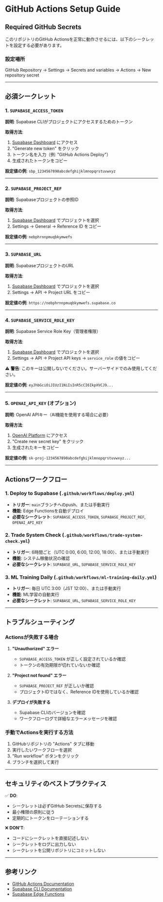 # GitHub Actions Setup Guide

## Required GitHub Secrets

このリポジトリのGitHub Actionsを正常に動作させるには、以下のシークレットを設定する必要があります。

### 設定場所
GitHub Repository → Settings → Secrets and variables → Actions → New repository secret

---

## 必須シークレット

### 1. `SUPABASE_ACCESS_TOKEN`
**説明**: Supabase CLIがプロジェクトにアクセスするためのトークン

**取得方法**:
1. [Supabase Dashboard](https://supabase.com/dashboard/account/tokens) にアクセス
2. "Generate new token" をクリック
3. トークン名を入力（例: "GitHub Actions Deploy"）
4. 生成されたトークンをコピー

**設定値の例**: `sbp_1234567890abcdefghijklmnopqrstuvwxyz`

---

### 2. `SUPABASE_PROJECT_REF`
**説明**: Supabaseプロジェクトの参照ID

**取得方法**:
1. [Supabase Dashboard](https://supabase.com/dashboard) でプロジェクトを選択
2. Settings → General → Reference ID をコピー

**設定値の例**: `nebphrnnpmuqbkymwefs`

---

### 3. `SUPABASE_URL`
**説明**: SupabaseプロジェクトのURL

**取得方法**:
1. [Supabase Dashboard](https://supabase.com/dashboard) でプロジェクトを選択
2. Settings → API → Project URL をコピー

**設定値の例**: `https://nebphrnnpmuqbkymwefs.supabase.co`

---

### 4. `SUPABASE_SERVICE_ROLE_KEY`
**説明**: Supabase Service Role Key（管理者権限）

**取得方法**:
1. [Supabase Dashboard](https://supabase.com/dashboard) でプロジェクトを選択
2. Settings → API → Project API keys → `service_role` の値をコピー

⚠️ **警告**: このキーは公開しないでください。サーバーサイドでのみ使用してください。

**設定値の例**: `eyJhbGciOiJIUzI1NiIsInR5cCI6IkpXVCJ9...`

---

### 5. `OPENAI_API_KEY` (オプション)
**説明**: OpenAI APIキー（AI機能を使用する場合に必要）

**取得方法**:
1. [OpenAI Platform](https://platform.openai.com/api-keys) にアクセス
2. "Create new secret key" をクリック
3. 生成されたキーをコピー

**設定値の例**: `sk-proj-1234567890abcdefghijklmnopqrstuvwxyz...`

---

## Actionsワークフロー

### 1. Deploy to Supabase (`.github/workflows/deploy.yml`)
- **トリガー**: `main`ブランチへのpush、または手動実行
- **機能**: Edge Functionsを自動デプロイ
- **必要なシークレット**: `SUPABASE_ACCESS_TOKEN`, `SUPABASE_PROJECT_REF`, `OPENAI_API_KEY`

### 2. Trade System Check (`.github/workflows/trade-system-check.yml`)
- **トリガー**: 6時間ごと（UTC 0:00, 6:00, 12:00, 18:00）、または手動実行
- **機能**: システム稼働状況の確認
- **必要なシークレット**: `SUPABASE_URL`, `SUPABASE_SERVICE_ROLE_KEY`

### 3. ML Training Daily (`.github/workflows/ml-training-daily.yml`)
- **トリガー**: 毎日 UTC 3:00（JST 12:00）、または手動実行
- **機能**: ML学習の自動実行
- **必要なシークレット**: `SUPABASE_URL`, `SUPABASE_SERVICE_ROLE_KEY`

---

## トラブルシューティング

### Actionsが失敗する場合

1. **"Unauthorized" エラー**
   - `SUPABASE_ACCESS_TOKEN` が正しく設定されているか確認
   - トークンの有効期限が切れていないか確認

2. **"Project not found" エラー**
   - `SUPABASE_PROJECT_REF` が正しいか確認
   - プロジェクトIDではなく、Reference IDを使用しているか確認

3. **デプロイが失敗する**
   - Supabase CLIのバージョンを確認
   - ワークフローログで詳細なエラーメッセージを確認

### 手動でActionsを実行する方法

1. GitHubリポジトリの "Actions" タブに移動
2. 実行したいワークフローを選択
3. "Run workflow" ボタンをクリック
4. ブランチを選択して実行

---

## セキュリティのベストプラクティス

✅ **DO**:
- シークレットは必ずGitHub Secretsに保存する
- 最小権限の原則に従う
- 定期的にトークンをローテーションする

❌ **DON'T**:
- コードにシークレットを直接記述しない
- シークレットをログに出力しない
- シークレットを公開リポジトリにコミットしない

---

## 参考リンク

- [GitHub Actions Documentation](https://docs.github.com/en/actions)
- [Supabase CLI Documentation](https://supabase.com/docs/reference/cli/introduction)
- [Supabase Edge Functions](https://supabase.com/docs/guides/functions)
